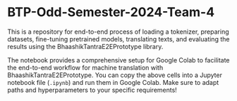 # BTP-Odd-Semester-2024-Team-4

This is a repository for end-to-end process of loading a tokenizer, preparing datasets, fine-tuning pretrained models, translating texts, and evaluating the results using the BhaashikTantraE2EPrototype library.


The notebook provides a comprehensive setup for Google Colab to facilitate the end-to-end workflow for machine translation with BhaashikTantraE2EPrototype. You can copy the above cells into a Jupyter notebook file (`.ipynb`) and run them in Google Colab. Make sure to adapt paths and hyperparameters to your specific requirements!
